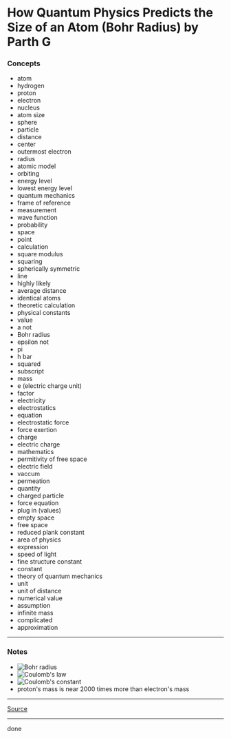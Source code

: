 # How Quantum Physics Predicts the Size of an Atom (Bohr Radius) by Parth G

### Concepts

- atom
- hydrogen
- proton
- electron
- nucleus
- atom size
- sphere
- particle
- distance
- center
- outermost electron
- radius
- atomic model
- orbiting
- energy level
- lowest energy level
- quantum mechanics
- frame of reference
- measurement
- wave function
- probability
- space
- point
- calculation
- square modulus
- squaring
- spherically symmetric
- line
- highly likely
- average distance
- identical atoms
- theoretic calculation
- physical constants
- value
- a not
- Bohr radius
- epsilon not
- pi
- h bar
- squared
- subscript
- mass
- e (electric charge unit)
- factor
- electricity
- electrostatics
- equation
- electrostatic force
- force exertion
- charge
- electric charge
- mathematics
- permitivity of free space
- electric field
- vaccum
- permeation
- quantity
- charged particle
- force equation
- plug in (values)
- empty space
- free space
- reduced plank constant
- area of physics
- expression
- speed of light
- fine structure constant
- constant
- theory of quantum mechanics
- unit
- unit of distance
- numerical value
- assumption
- infinite mass
- complicated
- approximation

---

### Notes

- ![Bohr radius](https://latex.codecogs.com/svg.image?a_0=\frac{4\pi\varepsilon_0\hbar^2}{m_ee^2})
- ![Coulomb's law](https://latex.codecogs.com/svg.image?F=k\frac{q_1q_2}{r^2})
- ![Coulomb's constant](https://latex.codecogs.com/svg.image?k_e=\frac{1}{4\pi\varepsilon_0})
- proton's mass is near 2000 times more than electron's mass

---

[Source](https://youtu.be/a0XUAgp_kfE)

---

done